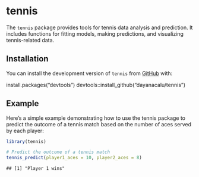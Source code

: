 
<!-- README.md is generated from README.Rmd. Please edit that file -->

# tennis

The `tennis` package provides tools for tennis data analysis and
prediction. It includes functions for fitting models, making
predictions, and visualizing tennis-related data.

## Installation

You can install the development version of `tennis` from
[GitHub](https://github.com/) with:

install.packages(“devtools”)
devtools::install_github(“dayanacalu/tennis”)

## Example

Here’s a simple example demonstrating how to use the tennis package to
predict the outcome of a tennis match based on the number of aces served
by each player:

``` r
library(tennis)

# Predict the outcome of a tennis match
tennis_predict(player1_aces = 10, player2_aces = 8)
```

    ## [1] "Player 1 wins"
